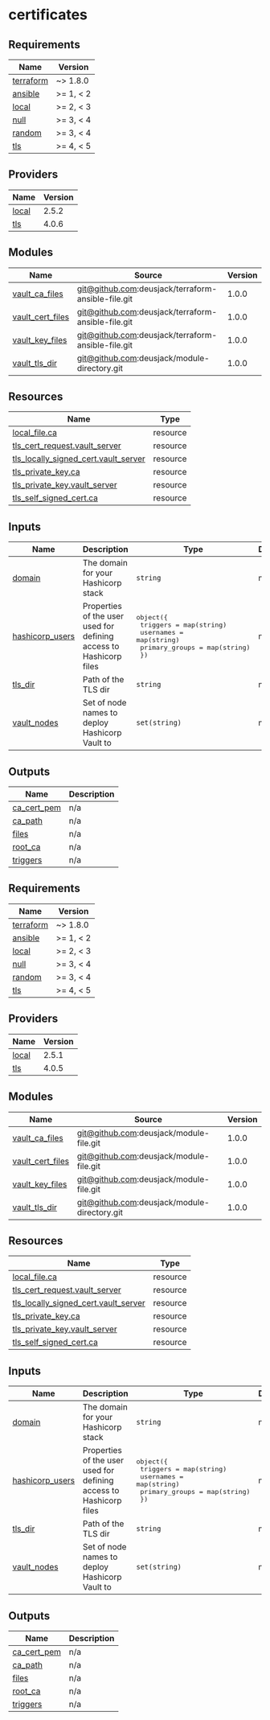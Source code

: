 # certificates

<!-- BEGIN_TF_DOCS -->
## Requirements

| Name | Version |
|------|---------|
| <a name="requirement_terraform"></a> [terraform](#requirement\_terraform) | ~> 1.8.0 |
| <a name="requirement_ansible"></a> [ansible](#requirement\_ansible) | >= 1, < 2 |
| <a name="requirement_local"></a> [local](#requirement\_local) | >= 2, < 3 |
| <a name="requirement_null"></a> [null](#requirement\_null) | >= 3, < 4 |
| <a name="requirement_random"></a> [random](#requirement\_random) | >= 3, < 4 |
| <a name="requirement_tls"></a> [tls](#requirement\_tls) | >= 4, < 5 |

## Providers

| Name | Version |
|------|---------|
| <a name="provider_local"></a> [local](#provider\_local) | 2.5.2 |
| <a name="provider_tls"></a> [tls](#provider\_tls) | 4.0.6 |

## Modules

| Name | Source | Version |
|------|--------|---------|
| <a name="module_vault_ca_files"></a> [vault\_ca\_files](#module\_vault\_ca\_files) | git@github.com:deusjack/terraform-ansible-file.git | 1.0.0 |
| <a name="module_vault_cert_files"></a> [vault\_cert\_files](#module\_vault\_cert\_files) | git@github.com:deusjack/terraform-ansible-file.git | 1.0.0 |
| <a name="module_vault_key_files"></a> [vault\_key\_files](#module\_vault\_key\_files) | git@github.com:deusjack/terraform-ansible-file.git | 1.0.0 |
| <a name="module_vault_tls_dir"></a> [vault\_tls\_dir](#module\_vault\_tls\_dir) | git@github.com:deusjack/module-directory.git | 1.0.0 |

## Resources

| Name | Type |
|------|------|
| [local_file.ca](https://registry.terraform.io/providers/hashicorp/local/latest/docs/resources/file) | resource |
| [tls_cert_request.vault_server](https://registry.terraform.io/providers/hashicorp/tls/latest/docs/resources/cert_request) | resource |
| [tls_locally_signed_cert.vault_server](https://registry.terraform.io/providers/hashicorp/tls/latest/docs/resources/locally_signed_cert) | resource |
| [tls_private_key.ca](https://registry.terraform.io/providers/hashicorp/tls/latest/docs/resources/private_key) | resource |
| [tls_private_key.vault_server](https://registry.terraform.io/providers/hashicorp/tls/latest/docs/resources/private_key) | resource |
| [tls_self_signed_cert.ca](https://registry.terraform.io/providers/hashicorp/tls/latest/docs/resources/self_signed_cert) | resource |

## Inputs

| Name | Description | Type | Default | Required |
|------|-------------|------|---------|:--------:|
| <a name="input_domain"></a> [domain](#input\_domain) | The domain for your Hashicorp stack | `string` | n/a | yes |
| <a name="input_hashicorp_users"></a> [hashicorp\_users](#input\_hashicorp\_users) | Properties of the user used for defining access to Hashicorp files | <pre>object({<br>    triggers       = map(string)<br>    usernames      = map(string)<br>    primary_groups = map(string)<br>  })</pre> | n/a | yes |
| <a name="input_tls_dir"></a> [tls\_dir](#input\_tls\_dir) | Path of the TLS dir | `string` | n/a | yes |
| <a name="input_vault_nodes"></a> [vault\_nodes](#input\_vault\_nodes) | Set of node names to deploy Hashicorp Vault to | `set(string)` | n/a | yes |

## Outputs

| Name | Description |
|------|-------------|
| <a name="output_ca_cert_pem"></a> [ca\_cert\_pem](#output\_ca\_cert\_pem) | n/a |
| <a name="output_ca_path"></a> [ca\_path](#output\_ca\_path) | n/a |
| <a name="output_files"></a> [files](#output\_files) | n/a |
| <a name="output_root_ca"></a> [root\_ca](#output\_root\_ca) | n/a |
| <a name="output_triggers"></a> [triggers](#output\_triggers) | n/a |
<!-- END_TF_DOCS -->
<!-- BEGIN_TF_DOCS -->
## Requirements

| Name | Version |
|------|---------|
| <a name="requirement_terraform"></a> [terraform](#requirement\_terraform) | ~> 1.8.0 |
| <a name="requirement_ansible"></a> [ansible](#requirement\_ansible) | >= 1, < 2 |
| <a name="requirement_local"></a> [local](#requirement\_local) | >= 2, < 3 |
| <a name="requirement_null"></a> [null](#requirement\_null) | >= 3, < 4 |
| <a name="requirement_random"></a> [random](#requirement\_random) | >= 3, < 4 |
| <a name="requirement_tls"></a> [tls](#requirement\_tls) | >= 4, < 5 |

## Providers

| Name | Version |
|------|---------|
| <a name="provider_local"></a> [local](#provider\_local) | 2.5.1 |
| <a name="provider_tls"></a> [tls](#provider\_tls) | 4.0.5 |

## Modules

| Name | Source | Version |
|------|--------|---------|
| <a name="module_vault_ca_files"></a> [vault\_ca\_files](#module\_vault\_ca\_files) | git@github.com:deusjack/module-file.git | 1.0.0 |
| <a name="module_vault_cert_files"></a> [vault\_cert\_files](#module\_vault\_cert\_files) | git@github.com:deusjack/module-file.git | 1.0.0 |
| <a name="module_vault_key_files"></a> [vault\_key\_files](#module\_vault\_key\_files) | git@github.com:deusjack/module-file.git | 1.0.0 |
| <a name="module_vault_tls_dir"></a> [vault\_tls\_dir](#module\_vault\_tls\_dir) | git@github.com:deusjack/module-directory.git | 1.0.0 |

## Resources

| Name | Type |
|------|------|
| [local_file.ca](https://registry.terraform.io/providers/hashicorp/local/latest/docs/resources/file) | resource |
| [tls_cert_request.vault_server](https://registry.terraform.io/providers/hashicorp/tls/latest/docs/resources/cert_request) | resource |
| [tls_locally_signed_cert.vault_server](https://registry.terraform.io/providers/hashicorp/tls/latest/docs/resources/locally_signed_cert) | resource |
| [tls_private_key.ca](https://registry.terraform.io/providers/hashicorp/tls/latest/docs/resources/private_key) | resource |
| [tls_private_key.vault_server](https://registry.terraform.io/providers/hashicorp/tls/latest/docs/resources/private_key) | resource |
| [tls_self_signed_cert.ca](https://registry.terraform.io/providers/hashicorp/tls/latest/docs/resources/self_signed_cert) | resource |

## Inputs

| Name | Description | Type | Default | Required |
|------|-------------|------|---------|:--------:|
| <a name="input_domain"></a> [domain](#input\_domain) | The domain for your Hashicorp stack | `string` | n/a | yes |
| <a name="input_hashicorp_users"></a> [hashicorp\_users](#input\_hashicorp\_users) | Properties of the user used for defining access to Hashicorp files | <pre>object({<br>    triggers       = map(string)<br>    usernames      = map(string)<br>    primary_groups = map(string)<br>  })</pre> | n/a | yes |
| <a name="input_tls_dir"></a> [tls\_dir](#input\_tls\_dir) | Path of the TLS dir | `string` | n/a | yes |
| <a name="input_vault_nodes"></a> [vault\_nodes](#input\_vault\_nodes) | Set of node names to deploy Hashicorp Vault to | `set(string)` | n/a | yes |

## Outputs

| Name | Description |
|------|-------------|
| <a name="output_ca_cert_pem"></a> [ca\_cert\_pem](#output\_ca\_cert\_pem) | n/a |
| <a name="output_ca_path"></a> [ca\_path](#output\_ca\_path) | n/a |
| <a name="output_files"></a> [files](#output\_files) | n/a |
| <a name="output_root_ca"></a> [root\_ca](#output\_root\_ca) | n/a |
| <a name="output_triggers"></a> [triggers](#output\_triggers) | n/a |
<!-- END_TF_DOCS -->
